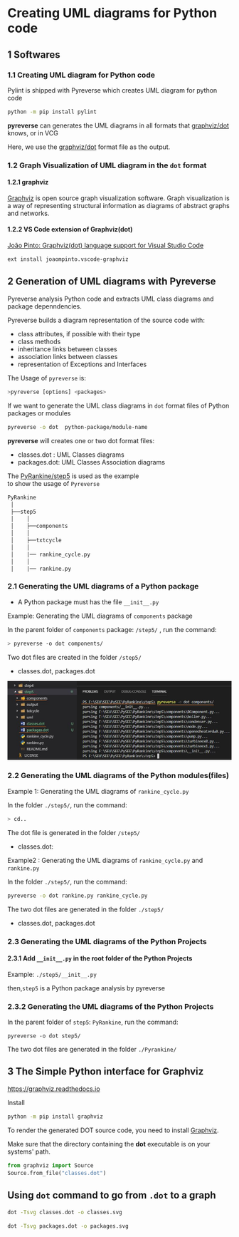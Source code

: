 
# Creating UML diagrams for Python code

## 1 Softwares

### 1.1 Creating UML diagram for Python code

Pylint is shipped with Pyreverse which creates UML diagram for python code

```bash
python -m pip install pylint
```

**pyreverse** can generates the UML diagrams in all formats that [graphviz/dot](https://en.wikipedia.org/wiki/DOT_(graph_description_language)) knows, or in VCG

Here, we use the [graphviz/dot](https://en.wikipedia.org/wiki/DOT_(graph_description_language)) format file as the output.

### 1.2 Graph Visualization of UML diagram in the `dot` format

#### 1.2.1 graphviz

[Graphviz](http://www.graphviz.org/) is open source graph visualization software. Graph visualization is a way of representing structural information as diagrams of abstract graphs and networks.

#### 1.2.2 VS Code extension of Graphviz(dot)

[João Pinto: Graphviz(dot) language support for Visual Studio Code](https://github.com/joaompinto/vscode-graphviz)

```bash
ext install joaompinto.vscode-graphviz
```

## 2 Generation of UML diagrams with Pyreverse

Pyreverse analysis Python code and extracts UML class diagrams and package depenndencies.

Pyreverse builds a diagram representation of the source code with:

* class attributes, if possible with their type
* class methods
* inheritance links between classes
* association links between classes
* representation of Exceptions and Interfaces

The Usage of `pyreverse` is:

```bash
>pyreverse [options] <packages>
```

If we want to generate the UML class diagrams in `dot` format files of Python packages or modules

```bash
pyreverse -o dot  python-package/module-name
```

**pyreverse** will creates one or two dot format files:

* classes.dot : UML Classes diagrams
* packages.dot: UML Classes Association diagrams  

The [PyRankine/step5](https://github.com/PySEE/PyRankine/tree/master/step5) is used as the example  
to show the usage of `Pyreverse` 

```
PyRankine
 │
 ├──step5
 │    │
 │    ├──components   
 │    │      
 │    ├──txtcycle
 │    │        
 │    |── rankine_cycle.py
 │    │
 │    |── rankine.py
```     

### 2.1 Generating the UML diagrams of a Python package

* A Python package must has the file `__init__.py`

Example: Generating the UML diagrams of `components` package

In the parent folder of `components` package: `/step5/` , run the command:

```bash
> pyreverse -o dot components/
```

Two dot files are created in the folder `/step5/`

* classes.dot, packages.dot 

![uml-package](./img/uml-package.jpg)

### 2.2 Generating the UML diagrams of the Python modules(files)

Example 1: Generating the UML diagrams of `rankine_cycle.py`

In the folder `./step5/`, run the command:

```bash
> cd..
```

The dot file is generated in the folder `/step5/`

* classes.dot: 

Example2 : Generating the UML diagrams of `rankine_cycle.py` and `rankine.py`

In the folder `./step5/`, run the command:

```bash
pyreverse -o dot rankine.py rankine_cycle.py
```
The two dot files are generated in the folder `./step5/`
* classes.dot, packages.dot  

### 2.3 Generating the UML diagrams of the Python Projects

#### 2.3.1 Add `__init__.py` in the root folder of the Python Projects

 Example: `./step5/__init__.py`

 then,`step5` is a Python package analysis by pyreverse

### 2.3.2 Generating the UML diagrams of the Python Projects 

In the parent folder of `step5`: `PyRankine`, run the command:

```
pyreverse -o dot step5/
```

The two dot files are generated in the folder `./Pyrankine/`

## 3 The Simple Python interface for Graphviz

https://graphviz.readthedocs.io

Install

```bash
python -m pip install graphviz
```
To render the generated DOT source code, you need to install [Graphviz](https://www.graphviz.org/download/).

Make sure that the directory containing the **dot** executable is on your systems' path.

```python
from graphviz import Source
Source.from_file("classes.dot")
```

## Using `dot` command to go from `.dot` to a graph

```bash
dot -Tsvg classes.dot -o classes.svg
```

```bash
dot -Tsvg packages.dot -o packages.svg
```